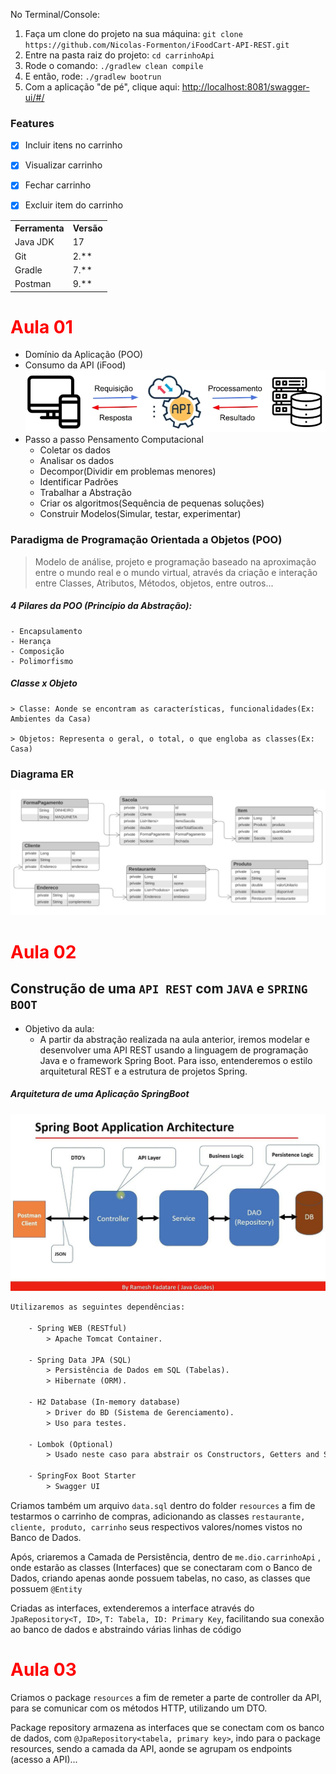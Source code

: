 No Terminal/Console:
<ol>
	<li>Faça um clone do projeto na sua máquina: <code>git clone https://github.com/Nicolas-Formenton/iFoodCart-API-REST.git</code></li>
	<li>Entre na pasta raiz do projeto: <code>cd carrinhoApi</code></li>
	<li>Rode o comando: <code>./gradlew clean compile</code></li>
	<li>E então, rode: <code>./gradlew bootrun</code></li>
	<li>Com a aplicação "de pé", clique aqui: <a href="http://localhost:8080/swagger-ui/#/">http://localhost:8081/swagger-ui/#/</a></li>
</ol>

<h3>Features</h3>

- [x] Incluir itens no carrinho<br>
- [x] Visualizar carrinho<br>
- [x] Fechar carrinho<br>
- [x] Excluir item do carrinho<br>


<table>
<tr>
	<th>Ferramenta</th>
	<th>Versão</th>
</tr>
<tr>
	<td>Java JDK</td>
	<td>17</td>
</tr>
<tr>
	<td>Git</td>
	<td>2.**</td>
</tr>
<tr>
	<td>Gradle</td>
	<td>7.**</td>
</tr>
<tr>
	<td>Postman</td>
	<td>9.**</td>
</tr>
</table>
<h1 style="color:red">Aula 01</h1>

- Domínio da Aplicação (POO)
- Consumo da API (iFood)
  ![Requisição API](.//Requisi%C3%A7%C3%A3oAPI.png)
- Passo a passo Pensamento Computacional    
    - Coletar os dados
    - Analisar os dados
    - Decompor(Dividir em problemas menores)
    - Identificar Padrões
    - Trabalhar a Abstração
    - Criar os algoritmos(Sequência de pequenas soluções)
    - Construir Modelos(Simular, testar, experimentar)



### Paradigma de Programação Orientada a Objetos (POO)
> Modelo de análise, projeto e programação baseado na aproximação entre o mundo real e o mundo virtual, através da criação e interação entre Classes, Atributos, Métodos, objetos, entre outros...

##### 4 Pilares da POO (Princípio da Abstração):
    - Encapsulamento
    - Herança
    - Composição
    - Polimorfismo

##### Classe x Objeto
    > Classe: Aonde se encontram as características, funcionalidades(Ex: Ambientes da Casa)

    > Objetos: Representa o geral, o total, o que engloba as classes(Ex: Casa)

### Diagrama ER
![Diagrama ER](./Diagrama%20ER.jpeg)

<h1 style="color:red">Aula 02</h1>

## Construção de uma `API REST` com `JAVA` e `SPRING BOOT`
- Objetivo da aula:
    - A partir da abstração realizada na aula anterior, iremos modelar e desenvolver uma API REST usando a linguagem de programação Java e o framework Spring Boot. Para isso, entenderemos o estilo arquitetural REST e a estrutura de projetos Spring.

##### Arquitetura de uma Aplicação SpringBoot
![SpringBoot Architecture](./SpringBoot%20Architecture.jpeg)

```html
Utilizaremos as seguintes dependências:

    - Spring WEB (RESTful)
        > Apache Tomcat Container.

    - Spring Data JPA (SQL)
        > Persistência de Dados em SQL (Tabelas).
        > Hibernate (ORM).
    
    - H2 Database (In-memory database)
        > Driver do BD (Sistema de Gerenciamento).
        > Uso para testes. 
    
    - Lombok (Optional)
        > Usado neste caso para abstrair os Constructors, Getters and Setters, etc...
    
    - SpringFox Boot Starter
        > Swagger UI
```

Criamos também um arquivo `data.sql` dentro do folder
`resources` a fim de testarmos o carrinho de compras,
adicionando as classes `restaurante, cliente, produto, carrinho`
seus respectivos valores/nomes vistos no Banco de Dados.

Após, criaremos a Camada de Persistência, dentro de
`me.dio.carrinhoApi` , onde estarão as classes (Interfaces)
que se conectaram com o Banco de Dados, criando apenas aonde
possuem tabelas, no caso, as classes que possuem `@Entity` 

Criadas as interfaces, extenderemos a interface através do 
`JpaRepository<T, ID>`, `T: Tabela, ID: Primary Key`, facilitando
sua conexão ao banco de dados e abstraindo várias linhas de
código

<h1 style="color:red">Aula 03</h1>

Criamos o package `resources` a fim de remeter a parte de controller 
da API, para se comunicar com os métodos HTTP, utilizando um DTO.

Package repository armazena as interfaces que se conectam com os
banco de dados, com `@JpaRepository<tabela, primary key>`, indo para
o package resources, sendo a camada da API, aonde se agrupam os endpoints
(acesso a API)...
